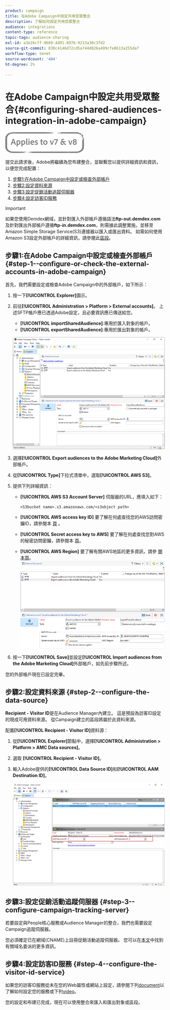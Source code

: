 ```yaml
---
product: campaign
title: 在Adobe Campaign中設定共用受眾整合
description: 了解如何設定共用受眾整合
audience: integrations
content-type: reference
topic-tags: audience-sharing
exl-id: a3e26cff-9609-4d91-8976-9213a30c3fd2
source-git-commit: 830c4146d72cd5a744d026a499cfe8613a255da7
workflow-type: tm+mt
source-wordcount: '484'
ht-degree: 2%

---
```


# 在Adobe Campaign中設定共用受眾整合{#configuring-shared-audiences-integration-in-adobe-campaign}

![](../../assets/common.svg)

提交此請求後，Adobe將繼續為您布建整合，並聯繫您以提供詳細資訊和資訊，以便您完成配置：

1. [步驟1:在Adobe Campaign中設定或檢查外部帳戶](#step-1--configure-or-check-the-external-accounts-in-adobe-campaign)
1. [步驟2:設定資料來源](#step-2--configure-the-data-source)
1. [步驟3:設定促銷活動追蹤伺服器](#step-3--configure-campaign-tracking-server)
1. [步驟4:設定訪客ID服務](#step-4--configure-the-visitor-id-service)

>[!IMPORTANT]
>
>如果您使用Demdex網域，並針對匯入外部帳戶遵循語法&#x200B;**ftp-out.demdex.com**&#x200B;及針對匯出外部帳戶遵循&#x200B;**ftp-in.demdex.com**，則需據此調整實施，並移至Amazon Simple Storage Service(S3)連接器以匯入或匯出資料。 如需如何使用Amazon S3設定外部帳戶的詳細資訊，請參閱此[區段](../../integrations/using/configuring-shared-audiences-integration-in-adobe-campaign.md#step-1--configure-or-check-the-external-accounts-in-adobe-campaign)。

## 步驟1:在Adobe Campaign中設定或檢查外部帳戶 {#step-1--configure-or-check-the-external-accounts-in-adobe-campaign}

首先，我們需要設定或檢查Adobe Campaign中的外部帳戶，如下所示：

1. 按一下&#x200B;**[!UICONTROL Explorer]**&#x200B;圖示。
1. 前往&#x200B;**[!UICONTROL Administration > Platform > External accounts]**。 上述SFTP帳戶應已透過Adobe設定，且必要資訊應已傳送給您。

   * **[!UICONTROL importSharedAudience]**:專用於匯入對象的帳戶。
   * **[!UICONTROL exportSharedAudience]**:專用於匯出對象的帳戶。

   ![](assets/aam_config_1.png)

1. 選擇&#x200B;**[!UICONTROL Export audiences to the Adobe Marketing Cloud]**&#x200B;外部帳戶。

1. 從&#x200B;**[!UICONTROL Type]**&#x200B;下拉式清單中，選取&#x200B;**[!UICONTROL AWS S3]**。

1. 提供下列詳細資訊：

   * **[!UICONTROL AWS S3 Account Server]**
伺服器的URL，應填入如下：

      ```
      <S3bucket name>.s3.amazonaws.com/<s3object path>
      ```

   * **[!UICONTROL AWS access key ID]**
要了解在何處查找您的AWS訪問密鑰ID，請參閱本 [頁](https://docs.aws.amazon.com/general/latest/gr/aws-sec-cred-types.html#access-keys-and-secret-access-keys) 。

   * **[!UICONTROL Secret access key to AWS]**
要了解在何處查找您對AWS的秘密訪問密鑰，請參閱本 [頁](https://aws.amazon.com/fr/blogs/security/wheres-my-secret-access-key/)。

   * **[!UICONTROL AWS Region]**
要了解有關AWS地區的更多資訊，請參 [閱本頁](https://aws.amazon.com/about-aws/global-infrastructure/regions_az/)。
   ![](assets/aam_config_2.png)

1. 按一下&#x200B;**[!UICONTROL Save]**&#x200B;並設定&#x200B;**[!UICONTROL Import audiences from the Adobe Marketing Cloud]**&#x200B;外部帳戶，如先前步驟所述。

您的外部帳戶現在已設定完畢。

## 步驟2:設定資料來源 {#step-2--configure-the-data-source}

**Recipient - Visitor ID**&#x200B;是在Audience Manager內建立。 這是預設為訪客ID設定的現成可用資料來源。 從Campaign建立的區段將屬於此資料來源。

配置&#x200B;**[!UICONTROL Recipient - Visitor ID]**&#x200B;資料源：

1. 從&#x200B;**[!UICONTROL Explorer]**&#x200B;節點中，選擇&#x200B;**[!UICONTROL Administration > Platform > AMC Data sources]**。
1. 選取 **[!UICONTROL Recipient - Visitor ID]**。
1. 輸入Adobe提供的&#x200B;**[!UICONTROL Data Source ID]**&#x200B;和&#x200B;**[!UICONTROL AAM Destination ID]**。

   ![](assets/aam_config_3.png)

## 步驟3:設定促銷活動追蹤伺服器 {#step-3--configure-campaign-tracking-server}

若要設定與People核心服務或Audience Manager的整合，我們也需要設定Campaign追蹤伺服器。

您必須確定已在網域(CNAME)上註冊促銷活動追蹤伺服器。 您可以在[本文](https://experienceleague.adobe.com/docs/control-panel/using/subdomains-and-certificates/setting-up-new-subdomain.html?lang=zh-Hant)中找到有關域名委派的更多資訊。

## 步驟4:設定訪客ID服務 {#step-4--configure-the-visitor-id-service}

如果您的訪客ID服務從未在您的Web屬性或網站上設定，請參閱下列[document](https://experienceleague.adobe.com/docs/id-service/using/implementation/setup-aam-analytics.html)以了解如何設定您的服務或下列[video](https://helpx.adobe.com/tw/marketing-cloud/how-to/email-marketing.html#step-two)。

您的設定和布建已完成，現在可以使用整合來匯入和匯出對象或區段。
